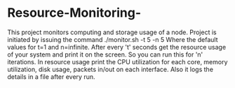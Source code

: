 # Resource-Monitoring-
This project monitors computing and storage usage of a node. 
Project is initiated by issuing the command ./monitor.sh -t 5 -n 5
Where the default values for t=1 and n=infinite.
After every 't' seconds get the resource usage of your system and print it on the screen.
So you can run this for 'n' iterations.
In resource usage print the CPU utilization for each core, memory utilization, disk usage, packets in/out on each interface.
Also it logs the details in a file after every run.
